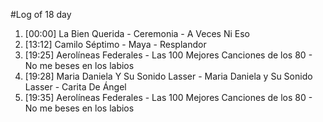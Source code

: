 #Log of 18 day

1. [00:00] La Bien Querida - Ceremonia - A Veces Ni Eso
1. [13:12] Camilo Séptimo - Maya - Resplandor
1. [19:25] Aerolíneas Federales - Las 100 Mejores Canciones de los 80 - No me beses en los labios
1. [19:28] Maria Daniela Y Su Sonido Lasser - Maria Daniela y Su Sonido Lasser - Carita De Ángel
1. [19:35] Aerolíneas Federales - Las 100 Mejores Canciones de los 80 - No me beses en los labios
